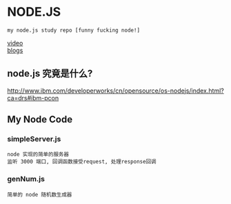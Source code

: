 # NODE.JS

    my node.js study repo [funny fucking node!]

[video]() <br/>
[blogs]() <br/>


## node.js 究竟是什么?
http://www.ibm.com/developerworks/cn/opensource/os-nodejs/index.html?ca=drs#ibm-pcon

## My Node Code
### simpleServer.js

    node 实现的简单的服务器
    监听 3000 端口, 回调函数接受request, 处理response回调

### genNum.js

    简单的 node 随机数生成器
